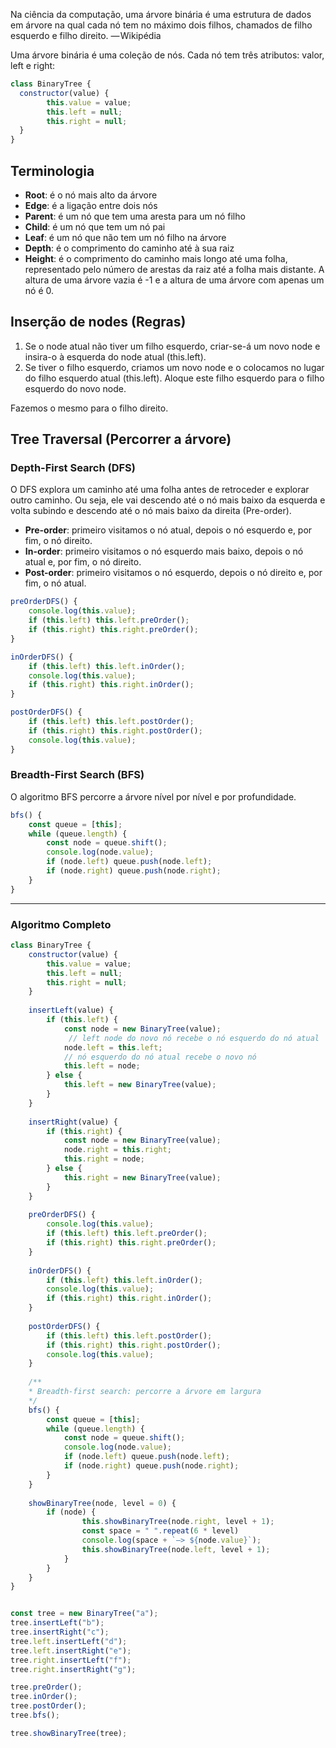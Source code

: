 Na ciência da computação, uma árvore binária é uma estrutura de dados em árvore na qual cada nó tem no máximo dois filhos, chamados de filho esquerdo e filho direito. — Wikipédia

Uma árvore binária é uma coleção de nós. Cada nó tem três atributos: valor, left e right:

```js
class BinaryTree {
  constructor(value) {
		this.value = value;
		this.left = null;
		this.right = null;
  }
}
```

## Terminologia
- **Root**: é o nó mais alto da árvore
- **Edge**: é a ligação entre dois nós
- **Parent**: é um nó que tem uma aresta para um nó filho
- **Child**: é um nó que tem um nó pai
- **Leaf**: é um nó que não tem um nó filho na árvore
- **Depth**: é o comprimento do caminho até à sua raiz
- **Height**: é o comprimento do caminho mais longo até uma folha, representado pelo número de arestas da raiz até a folha mais distante. A altura de uma árvore vazia é -1 e a altura de uma árvore com apenas um nó é 0.

## Inserção de nodes (Regras)
1. Se o node atual não tiver um filho esquerdo, criar-se-á um novo node e insira-o à esquerda do node atual (this.left).
2. Se tiver o filho esquerdo, criamos um novo node e o colocamos no lugar do filho esquerdo atual (this.left). Aloque este filho esquerdo para o filho esquerdo do novo node.

Fazemos o mesmo para o filho direito.

## Tree Traversal (Percorrer a árvore)

### Depth-First Search (DFS)
O DFS explora um caminho até uma folha antes de retroceder e explorar outro caminho. Ou seja, ele vai descendo até o nó mais baixo da esquerda e volta subindo e descendo até o nó mais baixo da direita (Pre-order).

- **Pre-order**: primeiro visitamos o nó atual, depois o nó esquerdo e, por fim, o nó direito.
- **In-order**: primeiro visitamos o nó esquerdo mais baixo, depois o nó atual e, por fim, o nó direito.
- **Post-order**: primeiro visitamos o nó esquerdo, depois o nó direito e, por fim, o nó atual.

```js
preOrderDFS() {
	console.log(this.value);
	if (this.left) this.left.preOrder();
	if (this.right) this.right.preOrder();
}

inOrderDFS() {
	if (this.left) this.left.inOrder();
	console.log(this.value);
	if (this.right) this.right.inOrder();
}

postOrderDFS() {
	if (this.left) this.left.postOrder();
	if (this.right) this.right.postOrder();
	console.log(this.value);
}
```

### Breadth-First Search (BFS)
O algoritmo BFS percorre a árvore nível por nível e por profundidade.

```js
bfs() {
	const queue = [this];
	while (queue.length) {
		const node = queue.shift();
		console.log(node.value);
		if (node.left) queue.push(node.left);
		if (node.right) queue.push(node.right);
	}
}
```

---

### Algoritmo Completo

```js
class BinaryTree {
	constructor(value) {
		this.value = value;
		this.left = null;
		this.right = null;
	}
	
	insertLeft(value) {
		if (this.left) {
			const node = new BinaryTree(value);
			 // left node do novo nó recebe o nó esquerdo do nó atual
			node.left = this.left;
			// nó esquerdo do nó atual recebe o novo nó
			this.left = node;
		} else {
			this.left = new BinaryTree(value);
		}
	}
	
	insertRight(value) {
		if (this.right) {
			const node = new BinaryTree(value);
			node.right = this.right;
			this.right = node;
		} else {
			this.right = new BinaryTree(value);
		}
	}
	
	preOrderDFS() {
		console.log(this.value);
		if (this.left) this.left.preOrder();
		if (this.right) this.right.preOrder();
	}
	
	inOrderDFS() {
		if (this.left) this.left.inOrder();
		console.log(this.value);
		if (this.right) this.right.inOrder();
	}
	
	postOrderDFS() {
		if (this.left) this.left.postOrder();
		if (this.right) this.right.postOrder();
		console.log(this.value);
	}
	
	/**
	* Breadth-first search: percorre a árvore em largura
	*/
	bfs() {
		const queue = [this];
		while (queue.length) {
			const node = queue.shift();
			console.log(node.value);
			if (node.left) queue.push(node.left);
			if (node.right) queue.push(node.right);
		}
	}
	
	showBinaryTree(node, level = 0) {
		if (node) {
				this.showBinaryTree(node.right, level + 1);
				const space = " ".repeat(6 * level)
				console.log(space + `—> ${node.value}`);
				this.showBinaryTree(node.left, level + 1);
			}
		}
	}
}


const tree = new BinaryTree("a");
tree.insertLeft("b");
tree.insertRight("c");
tree.left.insertLeft("d");
tree.left.insertRight("e");
tree.right.insertLeft("f");
tree.right.insertRight("g");

tree.preOrder();
tree.inOrder();
tree.postOrder();
tree.bfs();

tree.showBinaryTree(tree);
```